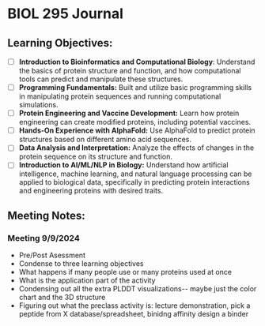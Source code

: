 # BIOL 295 Journal
## Learning Objectives:
- [ ] **Introduction to Bioinformatics and Computational Biology**: Understand the basics of protein structure and function, and how computational tools can predict and manipulate these structures.
- [ ] **Programming Fundamentals:** Built and utilize basic programming skills in manipulating protein sequences and running computational simulations.
- [ ] **Protein Engineering and Vaccine Development:** Learn how protein engineering can create modified proteins, including potential vaccines.
- [ ] **Hands-On Experience with AlphaFold:** Use AlphaFold to predict protein structures based on different amino acid sequences.
- [ ] **Data Analysis and Interpretation:** Analyze the effects of changes in the protein sequence on its structure and function.
- [ ] **Introduction to AI/ML/NLP in Biology:** Understand how artificial intelligence, machine learning, and natural language processing can be applied to biological data, specifically in predicting protein interactions and engineering proteins with desired traits.

## Meeting Notes:
### Meeting 9/9/2024
- Pre/Post Asessment
- Condense to three learning objectives
- What happens if many people use or many proteins used at once
- What is the application part of the activity
- Condensing out all the extra PLDDT visualizations-- maybe just the color chart and the 3D structure
- Figuring out what the preclass activity is: lecture demonstration, pick a peptide from X database/spreadsheet, binidng affinity design a binder
